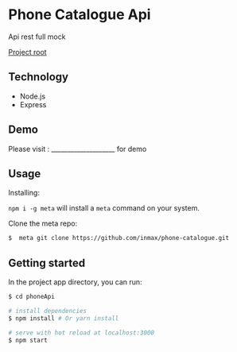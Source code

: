 # Phone Catalogue Api

Api rest full mock 

[Project root](https://github.com/inmax/phone-catalogue)

## Technology

- Node.js
- Express


 ## Demo


Please visit : ____________________ for demo


## Usage

Installing:

`npm i -g meta` will install a `meta` command on your system.

Clone the meta repo:

```bash
$  meta git clone https://github.com/inmax/phone-catalogue.git
``` 

## Getting started

In the project app directory, you can run:
```bash
$ cd phoneApi

# install dependencies
$ npm install # Or yarn install

# serve with hot reload at localhost:3000
$ npm start

``` 

